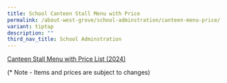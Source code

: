 ```yaml
---
title: School Canteen Stall Menu with Price
permalink: /about-west-grove/school-adminstration/canteen-menu-price/
variant: tiptap
description: ""
third_nav_title: School Adminstration
---
```

<p><a href="/files/Canteen_menu_2024_updated_Feb_26_2024.pdf" rel="noopener noreferrer nofollow" target="_blank">Canteen Stall Menu with Price List (2024)</a>
</p>
<p>(* Note - Items and prices are subject to changes)</p>